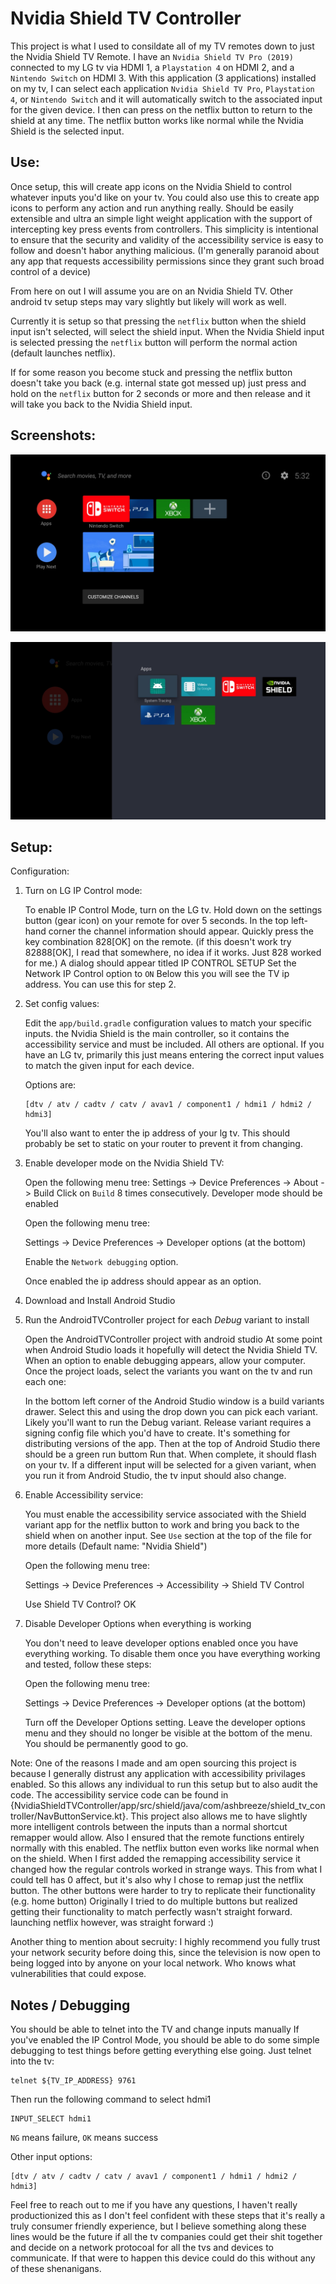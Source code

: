 # Nvidia Shield TV Controller
This project is what I used to consildate all of my TV remotes down to just the Nvidia Shield TV Remote. I have an `Nvidia Shield TV Pro (2019)` connected to my LG tv via HDMI 1, a `Playstation 4` on HDMI 2, and a `Nintendo Switch` on HDMI 3. With this application (3 applications) installed on my tv, I can select each application `Nvidia Shield TV Pro`, `Playstation 4`, or `Nintendo Switch` and it will automatically switch to the associated input for the given device. I then can press on the netflix button to return to the shield at any time. The netflix button works like normal while the Nvidia Shield is the selected input.

## Use:
Once setup, this will create app icons on the Nvidia Shield to control whatever inputs you'd like on your tv. You could also use this to create app icons to perform any action and run anything really. Should be easily extensible and ultra an simple light weight application with the support of intercepting key press events from controllers.
This simplicity is intentional to ensure that the security and validity of the accessibility service is easy to follow and doesn't habor anything malicious. (I'm generally paranoid about any app that requests accessibility permissions since they grant such broad control of a device)

From here on out I will assume you are on an Nvidia Shield TV. Other android tv setup steps may vary slightly but likely will work as well.

Currently it is setup so that pressing the `netflix` button when the shield input isn't selected, will select the shield input.
When the Nvidia Shield input is selected pressing the `netflix` button will perform the normal action (default launches netflix).

If for some reason you become stuck and pressing the netflix button doesn't take you back (e.g. internal state got messed up) just press and hold on the `netflix` button for 2 seconds or more and then release and it will take you back to the Nvidia Shield input.

## Screenshots:

![Home Screen Shortcuts](./screenshots/home_screen_shortcuts.webp?raw=true "Home Screen Shortcuts")

![All Apps](./screenshots/all_apps.webp?raw=true "All Apps")


## Setup:

Configuration:

1. Turn on LG IP Control mode: 

    To enable IP Control Mode, turn on the LG tv.
    Hold down on the settings button (gear icon) on your remote for over 5 seconds. In the top left-hand corner the channel information should appear.
    Quickly press the key combination 828[OK] on the remote. (if this doesn't work try 82888[OK], I read that somewhere, no idea if it works. Just 828 worked for me.)
    A dialog should appear titled IP CONTROL SETUP
    Set the Network IP Control option to `ON`
    Below this you will see the TV ip address. You can use this for step 2.

2. Set config values:

    Edit the `app/build.gradle` configuration values to match your specific inputs. the Nvidia Shield is the main controller, so it contains the accessibility service and must be included. All others are optional.
    If you have an LG tv, primarily this just means entering the correct input values to match the given input for each device. 

    Options are:
        
    ```
    [dtv / atv / cadtv / catv / avav1 / component1 / hdmi1 / hdmi2 / hdmi3]
    ```

    You'll also want to enter the ip address of your lg tv. This should probably be set to static on your router to prevent it from changing.

3. Enable developer mode on the Nvidia Shield TV:

    Open the following menu tree:
    Settings -> Device Preferences -> About -> Build
    Click on `Build` 8 times consecutively. 
    Developer mode should be enabled

    Open the following menu tree:
    
    Settings -> Device Preferences -> Developer options (at the bottom)
    
    Enable the `Network debugging` option.
    
    Once enabled the ip address should appear as an option.
 
4. Download and Install Android Studio 

5. Run the AndroidTVController project for each *Debug* variant to install

    Open the AndroidTVController project with android studio
    At some point when Android Studio loads it hopefully will detect the Nvidia Shield TV. When an option to enable debugging appears, allow your computer.
    Once the project loads, select the variants you want on the tv and run each one:
    
    In the bottom left corner of the Android Studio window is a build variants drawer.
    Select this and using the drop down you can pick each variant. Likely you'll want to run the Debug variant.
    Release variant requires a signing config file which you'd have to create. It's something for distributing versions of the app.
    Then at the top of Android Studio there should be a green run buttom
    Run that. When complete, it should flash on your tv.
    If a different input will be selected for a given variant, when you run it from Android Studio, the tv input should also change.

6. Enable Accessibility service:

    You must enable the accessibility service associated with the Shield variant app for the netflix button to work and bring you back to the shield when on another input. See `Use` section at the top of the file for more details (Default name: "Nvidia Shield")
    
    Open the following menu tree:
    
    Settings -> Device Preferences -> Accessibility -> Shield TV Control
    
    Use Shield TV Control? OK
    
7. Disable Developer Options when everything is working

    You don't need to leave developer options enabled once you have everything working. To disable them once you have everything working and tested, follow these steps:
    
    Open the following menu tree:

    Settings -> Device Preferences -> Developer options (at the bottom)
    
    Turn off the Developer Options setting. Leave the developer options menu and they should no longer be visible at the bottom of the menu. You should be permanently good to go.


Note:
    One of the reasons I made and am open sourcing this project is because I generally distrust any application with accessibility privilages enabled. So this allows any individual to run this setup but to also audit the code. The accessibility service code can be found in {NvidiaShieldTVController/app/src/shield/java/com/ashbreeze/shield_tv_controller/NavButtonService.kt}.
    This project also allows me to have slightly more intelligent controls between the inputs than a normal shortcut remapper would allow. Also I ensured that the remote functions entirely normally with this enabled. The netflix button even works like normal when on the shield. 
    When I first added the remapping accessibility service it changed how the regular controls worked in strange ways. This from what I could tell has 0 affect, but it's also why I chose to remap just the netflix button. The other buttons were harder to try to replicate their functionality (e.g. home button)
    Originally I tried to do multiple buttons but realized getting their functionality to match perfectly wasn't straight forward. launching netflix however, was straight forward :)

Another thing to mention about secruity:
    I highly recommend you fully trust your network security before doing this, since the television is now open to being logged into by anyone on your local network. Who knows what vulnerabilities that could expose.


## Notes / Debugging
You should be able to telnet into the TV and change inputs manually
If you've enabled the IP Control Mode, you should be able to do some simple debugging to test things before getting everything else going. Just telnet into the tv:
```
telnet ${TV_IP_ADDRESS} 9761
```
Then run the following command to select hdmi1
```
INPUT_SELECT hdmi1
```
`NG` means failure, `OK` means success

Other input options:

```
[dtv / atv / cadtv / catv / avav1 / component1 / hdmi1 / hdmi2 / hdmi3]
```


Feel free to reach out to me if you have any questions, I haven't really productionized this as I don't feel confident with these steps that it's really a truly consumer friendly experience, but I believe something along these lines would be the future if all the tv companies could get their shit together and decide on a network protocoal for all the tvs and devices to communicate. If that were to happen this device could do this without any of these shenanigans.

